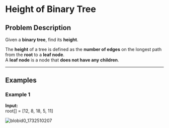 # Height of Binary Tree

## Problem Description
Given a **binary tree**, find its **height**.

The **height** of a tree is defined as the **number of edges** on the longest path from the **root** to a **leaf node**.  
A **leaf node** is a node that **does not have any children**.

---

## Examples

### Example 1

**Input:**  
root[] = [12, 8, 18, 5, 11]

![blobid0_1732510207](https://github.com/user-attachments/assets/a620bb34-392b-4c1c-93f2-4a98a2caff5a)
